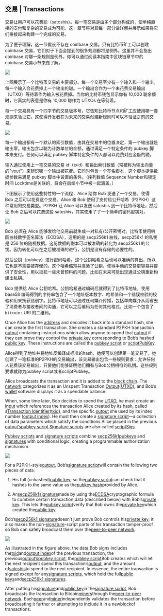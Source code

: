 ## 交易 \| Transactions

交易让用户可以花费聪（satoshis）。每一笔交易是由多个部分构成的，使单纯直接的支付和复杂的交易成为可能。这一章节将对其每一部分做详解并展示如果将它们拼接起来构建一个完成的交易。

为了便于理解，这一节假设不存在 coinbase 交易。只有比特币矿工可以创建 coinbase 交易，它们对于下面会提到的很多规则都将是例外。这里并不会指出 coinbase 对哪一条规则是例外，你可以通过阅读本指南中区块链章节中的 coinbase 交易小节来做了解。

![](./en-tx-overview.svg)

上图展示了一个比特币交易的主要部分。每一个交易至少有一个输入和一个输出。每一个输入会花费掉上一个输出的聪。一个输出会作为一个未花费交易输出（UTXO）等待着作为输入被花费掉。当你的比特币钱包显示你有 10,000 聪余额时，它真实的表意是你有 10,000 聪作为 UTXOs 在等待着。

每一个交易具有一个四字节的交易版本号，它告知比特币节点和矿工应使用哪一套规则来验证它。这使得开发者在为未来的交易创建新规则时可以不验证之前的交易。

![](./en-tx-overview-spending.svg)

每一个输出都有一个默认的索引数值，由其在交易中的位置决定，第一个输出就是输出零。输出包含以聪为计数单位的金额，通过满足一个特定条件的 pubkey 脚本来支付。任何可以满足 pubkey 脚本特定条件的人都可以花费对应金额的聪。

输入通过使用上一笔交易的交易 id（txid）和输出索引数值（常被称为输出向量的"vout"）来辨识哪一个输出被花费。它同时包含一个签名脚本，这个脚本提供数据参数来满足 pubkey 脚本中设置的条件。（序列数值 Sequence Number和锁定时间 Locktime是关联的，将会在后续小节中被一起涵盖。）

下图展示了使用这些特性的一个流程，Alice 给你 Bob 发送了一个交易，使得 Bob 之后可以花费这个交易。Alice 和 Bob 使用了支付给公开哈希（P2PKH）这种常用的交易类型。P2PKH 让 Alice 可以发送 satoshis 到一个比特币地址，然后让 Bob 之后可以花费这些 satoshis，其实使用了了一个简单的密码密钥对。

![](./en-creating-p2pkh-output.svg)

Bob 必须在 Alice 能够发给他交易前就生成一对私有/公开密钥对。比特币使用椭圆曲线数字签名算法（ECDSA），选用的是 secp256k1 曲线，secp256k1 的私钥是 256 位的随机数据。这份数据的副本可以被准确的转化为 secp256k1 的公钥。因为转化可以在之后被准确的进行，公钥是没有存储的必要性的。

然后公钥（pubkey）进行密码哈希。这个公钥哈希之后也可以准确的算出，所以它也是不需要被存储的。这个哈希缩短并混淆了公钥，使得手动的交易更容易并提供了安全性，用以抵抗一些未曾预料的问题，比如在未来可能出现通过公钥重新构建出私钥。

Bob 提供给 Alice 公钥哈希。公钥哈希通过编码后就得到了比特币地址，使用 base58 编码得到的字符串包含了一个地址版本数字、哈希值和一个错误校验的校验和用来捕获错别字。比特币地址可以通过任何媒介传播，包括单向媒介从而省去了消费者与接收者间的沟通，它可以之后编码为任何其他格式，比如一个包含了 `bitcoin:` URI 的二维码。

Once Alice has the [address](https://bitcoin.org/en/glossary/address) and decodes it back into a standard hash, she can create the first transaction. She creates a standard P2PKH transaction [output](https://bitcoin.org/en/glossary/output) containing instructions which allow anyone to spend that [output](https://bitcoin.org/en/glossary/output) if they can prove they control the [private key](https://bitcoin.org/en/glossary/private-key) corresponding to Bob’s hashed [public key](https://bitcoin.org/en/glossary/public-key). These instructions are called the [pubkey script](https://bitcoin.org/en/glossary/pubkey-script) or [scriptPubKey](https://bitcoin.org/en/glossary/pubkey-script).

Alice得到了地址并将地址反编译成标准的hash，她便可以创建第一笔交易了。她创建了一笔标准的P2PKH的交易输出，该交易输出包含一些规则要求：允许任何人花费该交易输出，只要他们能够证明他们拥有与Bob公钥相符的私钥。这些规则要求就称为pubkey script或者scriptPubkey。

Alice broadcasts the transaction and it is added to the [block chain](https://bitcoin.org/en/glossary/block-chain). The [network](https://bitcoin.org/en/developer-guide#term-network) categorizes it as an Unspent Transaction [Output](https://bitcoin.org/en/glossary/output)\([UTXO](https://bitcoin.org/en/glossary/unspent-transaction-output)\), and Bob’s [wallet](https://bitcoin.org/en/glossary/wallet) software displays it as a spendable balance.

When, some time later, Bob decides to spend the [UTXO](https://bitcoin.org/en/glossary/unspent-transaction-output), he must create an [input](https://bitcoin.org/en/glossary/input) which references the transaction Alice created by its hash, called a[Transaction Identifier](https://bitcoin.org/en/glossary/txid)\([txid](https://bitcoin.org/en/glossary/txid)\), and the specific [output](https://bitcoin.org/en/glossary/output) she used by its index number \([output index](https://bitcoin.org/en/developer-guide#term-output-index)\). He must then create a [signature script](https://bitcoin.org/en/glossary/signature-script)—a collection of data parameters which satisfy the conditions Alice placed in the previous [output’s](https://bitcoin.org/en/glossary/output)[pubkey script](https://bitcoin.org/en/glossary/pubkey-script).[Signature scripts](https://bitcoin.org/en/glossary/signature-script) are also called [scriptSigs](https://bitcoin.org/en/glossary/signature-script).

[Pubkey scripts](https://bitcoin.org/en/glossary/pubkey-script) and [signature scripts](https://bitcoin.org/en/glossary/signature-script) combine [secp256k1](http://www.secg.org/sec2-v2.pdf)[pubkeys](https://bitcoin.org/en/glossary/public-key) and [signatures](https://bitcoin.org/en/glossary/signature) with conditional logic, creating a programmable authorization mechanism.

![](https://bitcoin.org/img/dev/en-unlocking-p2pkh-output.svg)

For a P2PKH-style[output](https://bitcoin.org/en/glossary/output), Bob’s[signature script](https://bitcoin.org/en/glossary/signature-script)will contain the following two pieces of data:

1. His full \(unhashed\)[public key](https://bitcoin.org/en/glossary/public-key), so the[pubkey script](https://bitcoin.org/en/glossary/pubkey-script)can check that it hashes to the same value as the[pubkey hash](https://bitcoin.org/en/glossary/p2pkh-address)provided by Alice.

2. An[secp256k1](http://www.secg.org/sec2-v2.pdf)[signature](https://bitcoin.org/en/glossary/signature)made by using the[ECDSA](https://en.wikipedia.org/wiki/Elliptic_Curve_DSA)cryptographic formula to combine certain transaction data \(described below\) with Bob’s[private key](https://bitcoin.org/en/glossary/private-key). This lets the[pubkey script](https://bitcoin.org/en/glossary/pubkey-script)verify that Bob owns the[private key](https://bitcoin.org/en/glossary/private-key)which created the[public key](https://bitcoin.org/en/glossary/public-key).

Bob’s[secp256k1 signature](https://bitcoin.org/en/glossary/signature)doesn’t just prove Bob controls his[private key](https://bitcoin.org/en/glossary/private-key); it also makes the non-[signature](https://bitcoin.org/en/glossary/signature)-script parts of his transaction tamper-proof so Bob can safely broadcast them over the[peer-to-peer network](https://bitcoin.org/en/developer-guide#term-network).

![](https://bitcoin.org/img/dev/en-signing-output-to-spend.svg)

As illustrated in the figure above, the data Bob signs includes the[txid](https://bitcoin.org/en/glossary/txid)and[output index](https://bitcoin.org/en/developer-guide#term-output-index)of the previous transaction, the previous[output’s](https://bitcoin.org/en/glossary/output)[pubkey script](https://bitcoin.org/en/glossary/pubkey-script), the[pubkey script](https://bitcoin.org/en/glossary/pubkey-script)Bob creates which will let the next recipient spend this transaction’s[output](https://bitcoin.org/en/glossary/output), and the amount of[satoshis](https://bitcoin.org/en/glossary/denominations)to spend to the next recipient. In essence, the entire transaction is signed except for any[signature scripts](https://bitcoin.org/en/glossary/signature-script), which hold the full[public keys](https://bitcoin.org/en/glossary/public-key)and[secp256k1 signatures](https://bitcoin.org/en/glossary/signature).

After putting his[signature](https://bitcoin.org/en/glossary/signature)and[public key](https://bitcoin.org/en/glossary/public-key)in the[signature script](https://bitcoin.org/en/glossary/signature-script), Bob broadcasts the transaction to Bitcoin[miners](https://bitcoin.org/en/glossary/mining)through the[peer-to-peer network](https://bitcoin.org/en/developer-guide#term-network). Each[peer](https://bitcoin.org/en/glossary/node)and[miner](https://bitcoin.org/en/glossary/mining)independently validates the transaction before broadcasting it further or attempting to include it in a new[block](https://bitcoin.org/en/glossary/block)of transactions.


